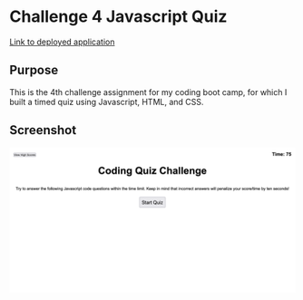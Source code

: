 # Challenge 4 Javascript Quiz

[Link to deployed application](https://thomasbewell.github.io/challenge4-code-quiz/)

## Purpose

This is the 4th challenge assignment for my coding boot camp, for which I built a timed quiz using Javascript, HTML, and CSS.

## Screenshot

![Challenge 4 Screenshot](./assets/images/challenge4-screenshot.png)

